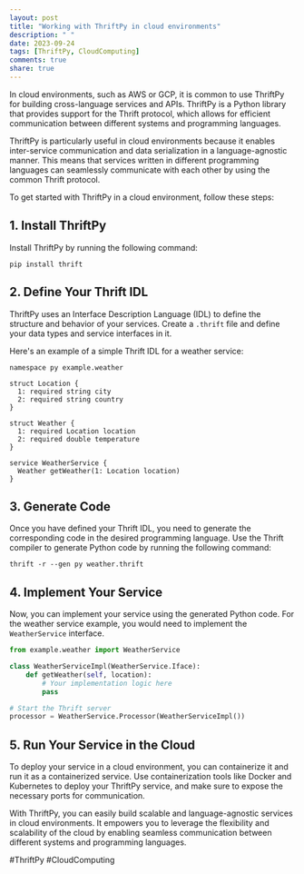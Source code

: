 ```yaml
---
layout: post
title: "Working with ThriftPy in cloud environments"
description: " "
date: 2023-09-24
tags: [ThriftPy, CloudComputing]
comments: true
share: true
---
```


In cloud environments, such as AWS or GCP, it is common to use ThriftPy for building cross-language services and APIs. ThriftPy is a Python library that provides support for the Thrift protocol, which allows for efficient communication between different systems and programming languages.

ThriftPy is particularly useful in cloud environments because it enables inter-service communication and data serialization in a language-agnostic manner. This means that services written in different programming languages can seamlessly communicate with each other by using the common Thrift protocol.

To get started with ThriftPy in a cloud environment, follow these steps:

## 1. Install ThriftPy
Install ThriftPy by running the following command:
```shell
pip install thrift
```

## 2. Define Your Thrift IDL
ThriftPy uses an Interface Description Language (IDL) to define the structure and behavior of your services. Create a `.thrift` file and define your data types and service interfaces in it.

Here's an example of a simple Thrift IDL for a weather service:
```thrift
namespace py example.weather

struct Location {
  1: required string city
  2: required string country
}

struct Weather {
  1: required Location location
  2: required double temperature
}

service WeatherService {
  Weather getWeather(1: Location location)
}
```

## 3. Generate Code
Once you have defined your Thrift IDL, you need to generate the corresponding code in the desired programming language. Use the Thrift compiler to generate Python code by running the following command:
```shell
thrift -r --gen py weather.thrift
```

## 4. Implement Your Service
Now, you can implement your service using the generated Python code. For the weather service example, you would need to implement the `WeatherService` interface.

```python
from example.weather import WeatherService

class WeatherServiceImpl(WeatherService.Iface):
    def getWeather(self, location):
        # Your implementation logic here
        pass

# Start the Thrift server
processor = WeatherService.Processor(WeatherServiceImpl())
```

## 5. Run Your Service in the Cloud
To deploy your service in a cloud environment, you can containerize it and run it as a containerized service. Use containerization tools like Docker and Kubernetes to deploy your ThriftPy service, and make sure to expose the necessary ports for communication.

With ThriftPy, you can easily build scalable and language-agnostic services in cloud environments. It empowers you to leverage the flexibility and scalability of the cloud by enabling seamless communication between different systems and programming languages.

#ThriftPy #CloudComputing